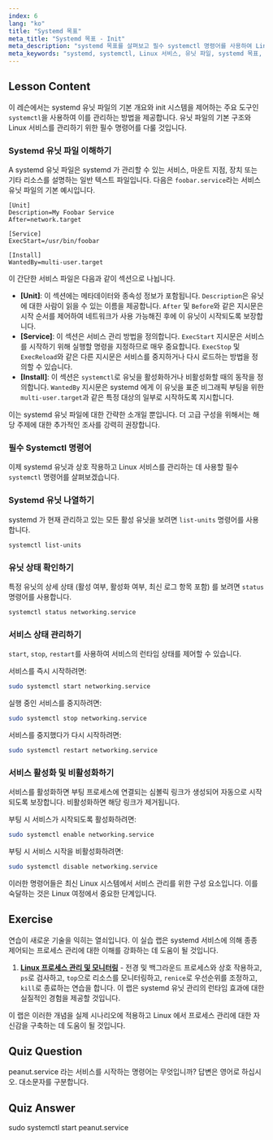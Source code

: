 ```yaml
---
index: 6
lang: "ko"
title: "Systemd 목표"
meta_title: "Systemd 목표 - Init"
meta_description: "systemd 목표를 살펴보고 필수 systemctl 명령어를 사용하여 Linux 서비스를 관리하는 방법을 알아보세요. 이 가이드는 systemd 유닛 파일 기본 사항, 서비스 시작, 중지 및 활성화 방법, 상태 확인 방법을 다룹니다."
meta_keywords: "systemd, systemctl, Linux 서비스, 유닛 파일, systemd 목표, 서비스 관리, systemd 유닛, 초보자, 튜토리얼, 가이드, Linux 명령어"
---
```


## Lesson Content

이 레슨에서는 systemd 유닛 파일의 기본 개요와 init 시스템을 제어하는 주요 도구인 `systemctl`을 사용하여 이를 관리하는 방법을 제공합니다. 유닛 파일의 기본 구조와 Linux 서비스를 관리하기 위한 필수 명령어를 다룰 것입니다.

### Systemd 유닛 파일 이해하기

A systemd 유닛 파일은 systemd 가 관리할 수 있는 서비스, 마운트 지점, 장치 또는 기타 리소스를 설명하는 일반 텍스트 파일입니다. 다음은 `foobar.service`라는 서비스 유닛 파일의 기본 예시입니다.

```
[Unit]
Description=My Foobar Service
After=network.target

[Service]
ExecStart=/usr/bin/foobar

[Install]
WantedBy=multi-user.target
```

이 간단한 서비스 파일은 다음과 같이 섹션으로 나뉩니다.

- **[Unit]**: 이 섹션에는 메타데이터와 종속성 정보가 포함됩니다. `Description`은 유닛에 대한 사람이 읽을 수 있는 이름을 제공합니다. `After` 및 `Before`와 같은 지시문은 시작 순서를 제어하여 네트워크가 사용 가능해진 후에 이 유닛이 시작되도록 보장합니다.
- **[Service]**: 이 섹션은 서비스 관리 방법을 정의합니다. `ExecStart` 지시문은 서비스를 시작하기 위해 실행할 명령을 지정하므로 매우 중요합니다. `ExecStop` 및 `ExecReload`와 같은 다른 지시문은 서비스를 중지하거나 다시 로드하는 방법을 정의할 수 있습니다.
- **[Install]**: 이 섹션은 `systemctl`로 유닛을 활성화하거나 비활성화할 때의 동작을 정의합니다. `WantedBy` 지시문은 systemd 에게 이 유닛을 표준 비그래픽 부팅을 위한 `multi-user.target`과 같은 특정 대상의 일부로 시작하도록 지시합니다.

이는 systemd 유닛 파일에 대한 간략한 소개일 뿐입니다. 더 고급 구성을 위해서는 해당 주제에 대한 추가적인 조사를 강력히 권장합니다.

### 필수 Systemctl 명령어

이제 systemd 유닛과 상호 작용하고 Linux 서비스를 관리하는 데 사용할 필수 `systemctl` 명령어를 살펴보겠습니다.

### Systemd 유닛 나열하기

systemd 가 현재 관리하고 있는 모든 활성 유닛을 보려면 `list-units` 명령어를 사용합니다.

```bash
systemctl list-units
```

### 유닛 상태 확인하기

특정 유닛의 상세 상태 (활성 여부, 활성화 여부, 최신 로그 항목 포함) 를 보려면 `status` 명령어를 사용합니다.

```bash
systemctl status networking.service
```

### 서비스 상태 관리하기

`start`, `stop`, `restart`를 사용하여 서비스의 런타임 상태를 제어할 수 있습니다.

서비스를 즉시 시작하려면:

```bash
sudo systemctl start networking.service
```

실행 중인 서비스를 중지하려면:

```bash
sudo systemctl stop networking.service
```

서비스를 중지했다가 다시 시작하려면:

```bash
sudo systemctl restart networking.service
```

### 서비스 활성화 및 비활성화하기

서비스를 활성화하면 부팅 프로세스에 연결되는 심볼릭 링크가 생성되어 자동으로 시작되도록 보장합니다. 비활성화하면 해당 링크가 제거됩니다.

부팅 시 서비스가 시작되도록 활성화하려면:

```bash
sudo systemctl enable networking.service
```

부팅 시 서비스 시작을 비활성화하려면:

```bash
sudo systemctl disable networking.service
```

이러한 명령어들은 최신 Linux 시스템에서 서비스 관리를 위한 구성 요소입니다. 이를 숙달하는 것은 Linux 여정에서 중요한 단계입니다.

## Exercise

연습이 새로운 기술을 익히는 열쇠입니다. 이 실습 랩은 systemd 서비스에 의해 종종 제어되는 프로세스 관리에 대한 이해를 강화하는 데 도움이 될 것입니다.

1.  **[Linux 프로세스 관리 및 모니터링](https://labex.io/ko/labs/comptia-manage-and-monitor-linux-processes-590864)** - 전경 및 백그라운드 프로세스와 상호 작용하고, `ps`로 검사하고, `top`으로 리소스를 모니터링하고, `renice`로 우선순위를 조정하고, `kill`로 종료하는 연습을 합니다. 이 랩은 systemd 유닛 관리의 런타임 효과에 대한 실질적인 경험을 제공할 것입니다.

이 랩은 이러한 개념을 실제 시나리오에 적용하고 Linux 에서 프로세스 관리에 대한 자신감을 구축하는 데 도움이 될 것입니다.

## Quiz Question

peanut.service 라는 서비스를 시작하는 명령어는 무엇입니까? 답변은 영어로 하십시오. 대소문자를 구분합니다.

## Quiz Answer

sudo systemctl start peanut.service
